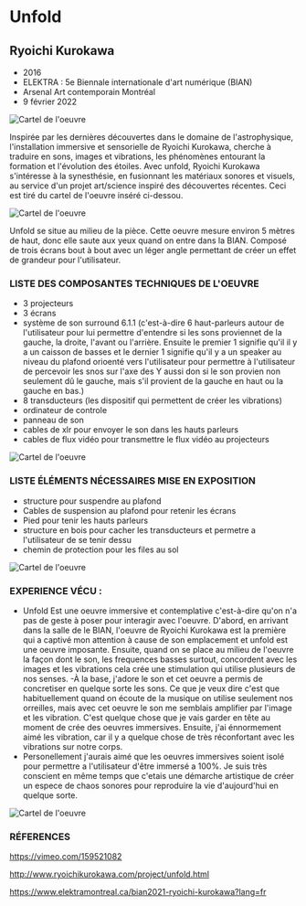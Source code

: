 
# Unfold
## Ryoichi Kurokawa
 - 2016
 - ELEKTRA : 5e Biennale internationale d'art numérique (BIAN)
 - Arsenal Art contemporain Montréal
 - 9 février 2022

![Cartel de l'oeuvre](Media/UNFOLD_ecrans_hauts-parleurs.jpg)

Inspirée par les dernières découvertes dans le domaine de
l'astrophysique, l'installation immersive et sensorielle de Ryoichi
Kurokawa, cherche à traduire en sons, images et vibrations, les
phénomènes entourant la formation et l'évolution des étoiles.
Avec unfold, Ryoichi Kurokawa s'intéresse à la synesthésie, en
fusionnant les matériaux sonores et visuels, au service d'un projet
art/science inspiré des découvertes récentes. Ceci est tiré du cartel de l'oeuvre inséré ci-dessou.

![Cartel de l'oeuvre](Media/UNFOLD_cartel.jpg)

Unfold se situe au milieu de la pièce. Cette oeuvre mesure environ 5 mètres de haut, donc elle saute aux yeux quand on entre dans la BIAN. Composé de trois écrans bout à bout avec un léger angle permettant de créer un effet de grandeur pour l'utilisateur.


### LISTE DES COMPOSANTES TECHNIQUES DE L'OEUVRE
  - 3 projecteurs
  - 3 écrans
  - système de son surround 6.1.1 (c'est-à-dire 6 haut-parleurs autour de l'utilisateur pour lui permettre  d'entendre si les sons proviennet de la gauche, la droite, l'avant ou l'arrière. Ensuite le premier 1 signifie qu'il il y a un caisson de basses et le dernier 1 signifie qu'il y a un speaker au niveau du plafond orioenté vers l'utilisateur pour permettre à l'utilisateur de percevoir les snos sur l'axe des Y aussi don si le son provien non seulement dû le gauche, mais s'il provient de la gauche en haut ou la gauche en bas.)
  - 8 transducteurs (les dispositif qui permettent de créer les vibrations)
  - ordinateur de controle
  - panneau de son 
  - cables de xlr pour envoyer le son dans les hauts parleurs
  - cables de flux vidéo pour transmettre le flux vidéo au projecteurs

![Cartel de l'oeuvre](Media/UNFOLD_console.jpg)
### LISTE ÉLÉMENTS NÉCESSAIRES MISE EN EXPOSITION 
  - structure pour suspendre au plafond
  - Cables de suspension au plafond pour retenir les écrans
  - Pied pour tenir les hauts parleurs
  - structure en bois pour cacher les transducteurs et permetre a l'utilisateur de se tenir dessu
  - chemin de protection pour les files au sol

![Cartel de l'oeuvre](Media/UNFOLD_projecteur.jpg)

### EXPERIENCE VÉCU :
  - Unfold Est une oeuvre immersive et contemplative c'est-à-dire qu'on n'a pas de geste à poser pour interagir avec l'oeuvre. D'abord, en arrivant dans la salle de le BIAN, l'oeuvre de Ryoichi Kurokawa est la première qui a captivé mon attention à cause de son emplacement et unfold est une oeuvre imposante. Ensuite, quand on se place au milieu de l'oeuvre la façon dont le son, les frequences basses surtout, concordent avec les images et les vibrations cela crée une stimulation qui utilise plusieurs de nos senses.
  -À la base, j'adore le son et cet oeuvre a permis de concretiser en quelque sorte les sons. Ce que je veux dire c'est que habituellement quand on écoute de la musique on utilise seulement nos orreilles, mais avec cet oeuvre le son me semblais amplifier par l'image et les vibration. C'est quelque chose que je vais garder en tête au moment de crée des oeuvres immersives. Ensuite, j'ai énnormement aimé les vibration, car il y a quelque chose de très réconfortant avec les vibrations sur notre corps.
  - Personellement j'aurais aimé que les oeuvres immersives soient isolé pour permettre a l'utilisateur d'être immersé a 100%. Je suis très conscient en même temps que c'etais une démarche artistique de créer un espece de chaos sonores pour reproduire la vie d'aujourd'hui en quelque sorte.

![Cartel de l'oeuvre](Media/UNFOLD_grandeur-yanis.jpg)


### RÉFERENCES
https://vimeo.com/159521082

http://www.ryoichikurokawa.com/project/unfold.html

https://www.elektramontreal.ca/bian2021-ryoichi-kurokawa?lang=fr

